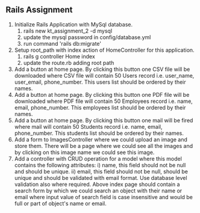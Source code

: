 ## Rails Assignment

1. Initialize Rails Application with MySql database.
    1. rails new kt_assignment_2 -d mysql
    2. update the mysql password in config/database.yml
    3. run command 'rails db:migrate'
2. Setup root_path with index action of HomeController for this application.
    1. rails g controller Home index
    2. update the route.rb adding root path
3. Add a button at home page. By clicking this button one CSV file will be downloaded where CSV file will contain 50
Users record i.e. user_name, user_email, phone_number. This users list should be ordered by their names.
4. Add a button at home page. By clicking this button one PDF file will be downloaded where PDF file will contain 50
Employees record i.e. name, email, phone_number. This employees list should be ordered by their names.
5. Add a button at home page. By clicking this button one mail will be fired where mail will contain 50 Students record
i.e. name, email, phone_number. This students list should be ordered by their names.
6. Add a form to ImagesController where we could upload an image and store them. There will be a page where we
could see all the images and by clicking on this image name we could see this image.
7. Add a controller with CRUD operation for a model where this model contains the following attributes:
i) name, this field should not be null and should be unique.
ii) email, this field should not be null, should be unique and should be validated with email format.
Use database level validation also where required.
Above index page should contain a search form by which we could search an object with their name or email
where input value of search field is case insensitive and would be full or part of object's name or email.